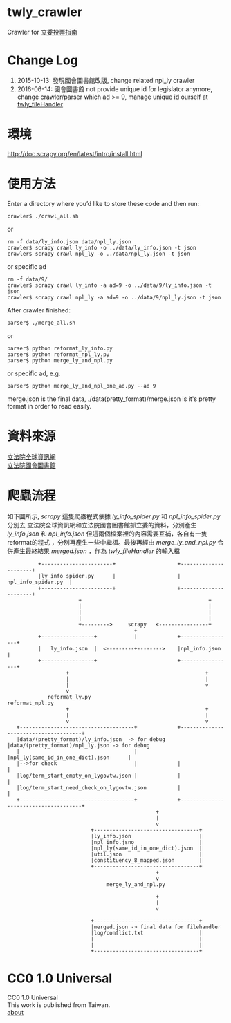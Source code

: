 twly_crawler
==========

Crawler for [立委投票指南](http://vote.ly.g0v.tw/)

Change Log
======
1. 2015-10-13: 發現國會圖書館改版, change related npl_ly crawler
2. 2016-06-14: 國會圖書館 not provide unique id for legislator anymore, change crawler/parser which ad >= 9, manage unique id ourself at [twly_fileHandler](https://github.com/thewayiam/twly_fileHandler)

環境
======
http://doc.scrapy.org/en/latest/intro/install.html      

使用方法
======
Enter a directory where you’d like to store these code and then run:        
```
crawler$ ./crawl_all.sh      
```
or
```
rm -f data/ly_info.json data/npl_ly.json     
crawler$ scrapy crawl ly_info -o ../data/ly_info.json -t json        
crawler$ scrapy crawl npl_ly -o ../data/npl_ly.json -t json        
```
or specific ad
```
rm -f data/9/
crawler$ scrapy crawl ly_info -a ad=9 -o ../data/9/ly_info.json -t json        
crawler$ scrapy crawl npl_ly -a ad=9 -o ../data/9/npl_ly.json -t json        
```
        
After crawler finished:        
```
parser$ ./merge_all.sh
```
or
```
parser$ python reformat_ly_info.py      
parser$ python reformat_npl_ly.py      
parser$ python merge_ly_and_npl.py      
```
or specific ad, e.g.
```
parser$ python merge_ly_and_npl_one_ad.py --ad 9      
```
        
merge.json is the final data, ./data(pretty_format)/merge.json is it's pretty format in order to read easily.

資料來源
======
[立法院全球資訊網](http://www.ly.gov.tw/)       
[立法院國會圖書館](http://npl.ly.gov.tw/)

爬蟲流程
=======

如下圖所示, *scrapy* 這隻爬蟲程式依據 *ly_info_spider.py* 和 *npl_info_spider.py* 分別去
立法院全球資訊網和立法院國會圖書館抓立委的資料，分別產生 *ly_info.json* 和 *npl_info.json*
但這兩個檔案裡的內容需要互補，各自有一隻reformat的程式
，分別再產生一些中繼檔。最後再經由 *merge_ly_and_npl.py* 合併產生最終結果 *merged.json*
，作為 *twly_fileHandler* 的輸入檔


```
          +-----------------------+                    +----------------------+
          |ly_info_spider.py      |                    |  npl_info_spider.py  |
          +-----------------------+                    +----------------------+
                       +                                         +
                       |                                         |
                       |                                         |
                       |                                         |
                       +--------->     scrapy   <----------------+
                                         +
          +-----------------+            |             +-----------------+
          |   ly_info.json  |  <---------+-------->    |npl_info.json    |
          +-----------------+                          +-----------------+
                   +                                            +
                   |                                            |
                   |                                            v
                   v
             reformat_ly.py                               reformat_npl.py
                   +                                            +
                   |                                            |
                   v                                            v
   +-------------------------------------+             +--------------------------------------+
   |data/(pretty_format)/ly_info.json  -> for debug    |data/(pretty_format)/npl_ly.json -> for debug
   |                                     |             |npl_ly(same_id_in_one_dict).json      |
   |-->for check                         |             |                                      |
   |log/term_start_empty_on_lygovtw.json |             |                                      |
   |log/term_start_need_check_on_lygovtw.json          |                                      |
   +-------------------------------------+             +--------------------------------------+
                                                +
                                                |
                                                v
                           +----------------------------------+
                           |ly_info.json                      |
                           |npl_info.jsno                     |
                           |npl_ly(same_id_in_one_dict).json  |
                           |util.json                         |
                           |constituency_8_mapped.json        |
                           +----------------------------------+
                                                +
                                                v
                                merge_ly_and_npl.py

                                                +
                                                |
                                                v

                           +----------------------------------+
                           |merged.json -> final data for filehandler
                           |log/conflict.txt                  |
                           |                                  |
                           |                                  |
                           +----------------------------------+
```


CC0 1.0 Universal
=================
CC0 1.0 Universal       
This work is published from Taiwan.     
[about](http://vote.ly.g0v.tw/about/)
